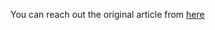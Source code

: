 You can reach out the original article from [here](https://dev.to/fk/creating-private-maven-gradle-repository-2np3)
